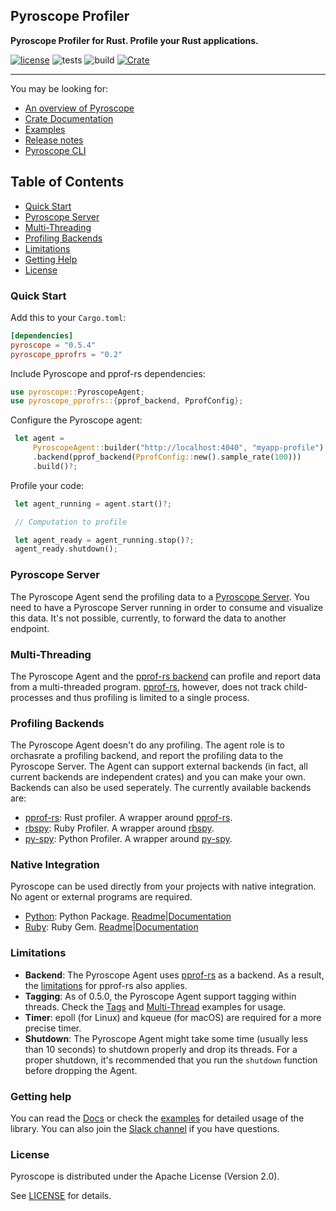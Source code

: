 ## Pyroscope Profiler

**Pyroscope Profiler for Rust. Profile your Rust applications.**

[![license](https://img.shields.io/badge/license-Apache2.0-blue.svg)](LICENSE) 
![tests](https://github.com/pyroscope-io/pyroscope-rs/workflows/Tests/badge.svg)
![build](https://github.com/pyroscope-io/pyroscope-rs/workflows/Build/badge.svg)
[![Crate](https://img.shields.io/crates/v/pyroscope.svg)](https://crates.io/crates/pyroscope)

---

You may be looking for:

- [An overview of Pyroscope](https://pyroscope.io/docs/)
- [Crate Documentation](https://docs.rs/pyroscope/)
- [Examples](examples)
- [Release notes](https://github.com/omarabid/pyroscope/releases)
- [Pyroscope CLI](pyroscope_cli)

## Table of Contents
- [Quick Start](#quick-start)
- [Pyroscope Server](#pyroscope-server)
- [Multi-Threading](#multi-threading)
- [Profiling Backends](#profiling-backends)
- [Limitations](#limitations)
- [Getting Help](#getting-help)
- [License](#license)

### Quick Start

Add this to your `Cargo.toml`:

```toml
[dependencies]
pyroscope = "0.5.4"
pyroscope_pprofrs = "0.2"
```

Include Pyroscope and pprof-rs dependencies:

```rust
use pyroscope::PyroscopeAgent;
use pyroscope_pprofrs::{pprof_backend, PprofConfig};
```

Configure the Pyroscope agent:

```rust
 let agent =
     PyroscopeAgent::builder("http://localhost:4040", "myapp-profile")
     .backend(pprof_backend(PprofConfig::new().sample_rate(100)))
     .build()?;
```

Profile your code:

```rust
 let agent_running = agent.start()?;

 // Computation to profile 

 let agent_ready = agent_running.stop()?;
 agent_ready.shutdown();
```

### Pyroscope Server

The Pyroscope Agent send the profiling data to a [Pyroscope Server](https://pyroscope.io/docs/installing-pyroscope-overview/). You need to have a Pyroscope Server running in order to consume and visualize this data. It's not possible, currently, to forward the data to another endpoint.

### Multi-Threading

The Pyroscope Agent and the [pprof-rs backend](pyroscope_backends/pyroscope_pprofrs) can profile and report data from a multi-threaded program. [pprof-rs](https://github.com/tikv/pprof-rs), however, does not track child-processes and thus profiling is limited to a single process.

### Profiling Backends

The Pyroscope Agent doesn't do any profiling. The agent role is to orchasrate a profiling backend, and report the profiling data to the Pyroscope Server. The Agent can support external backends (in fact, all current backends are independent crates) and you can make your own. Backends can also be used seperately. The currently available backends are:

- [pprof-rs](pyroscope_backends/pyroscope_pprofrs): Rust profiler. A wrapper around [pprof-rs](https://github.com/tikv/pprof-rs).
- [rbspy](pyroscope_backends/pyroscope_rbspy): Ruby Profiler. A wrapper around [rbspy](https://rbspy.github.io/).
- [py-spy](pyroscope_backends/pyroscope_pyspy): Python Profiler. A wrapper around [py-spy](https://github.com/benfred/py-spy).

### Native Integration

Pyroscope can be used directly from your projects with native integration. No agent or external programs are required.

- [Python](https://pypi.org/project/pyroscope-io/): Python Package. [Readme](https://github.com/pyroscope-io/pyroscope-rs/tree/main/pyroscope_ffi/python#readme)|[Documentation](https://pyroscope.io/docs/python/)
- [Ruby](https://rubygems.org/gems/pyroscope): Ruby Gem. [Readme](https://github.com/pyroscope-io/pyroscope-rs/tree/main/pyroscope_ffi/ruby#readme)|[Documentation](https://pyroscope.io/docs/ruby/)


### Limitations

- **Backend**: The Pyroscope Agent uses [pprof-rs](https://github.com/tikv/pprof-rs) as a backend. As a result, the [limitations](https://github.com/tikv/pprof-rs#why-not-) for pprof-rs also applies.
- **Tagging**: As of 0.5.0, the Pyroscope Agent support tagging within threads. Check the [Tags](examples/tags.rs) and [Multi-Thread](examples/multi-thread.rs) examples for usage.
- **Timer**: epoll (for Linux) and kqueue (for macOS) are required for a more precise timer.
- **Shutdown**: The Pyroscope Agent might take some time (usually less than 10 seconds) to shutdown properly and drop its threads. For a proper shutdown, it's recommended that you run the `shutdown` function before dropping the Agent.

### Getting help

You can read the [Docs](https://docs.rs/pyroscope/) or check the [examples](examples) for detailed usage of the library. You can also join the [Slack channel](https://pyroscope.slack.com/archives/C02Q47F8LJH) if you have questions.

### License

Pyroscope is distributed under the Apache License (Version 2.0).

See [LICENSE](LICENSE) for details.
